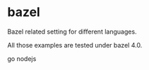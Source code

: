 # bazel
Bazel related setting for different languages.

All those examples are tested under bazel 4.0.

go
nodejs
